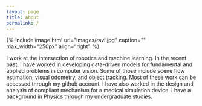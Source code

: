```yaml
---
layout: page
title: About
permalink: /
---
```


{% include image.html url="images/ravi.jpg" caption="" max_width="250px" align="right" %}

I work at the intersection of robotics and machine learning. In the recent past, I have worked in developing data-driven models for fundamental and applied problems in computer vision. Some of those include scene flow estimation, visual odometry, and object tracking. Most of these work can be accessed through my github account. I have also worked in the design and analysis of compliant mechanism for a medical simulation device. I have a background in Physics through my undergraduate studies. 

<!--I maintain scholarly interest in strategic and defense studies in the context of Indian national security. If you think that I can learn a thing or two from you on this subject, then please feel free to invite me for tea. I have an archive of now discontinued magazine Defence Watch published between 2010-14. If you need access to those for your research purpose, then I can help. My education was heavily subsidized by Indian taxpayers. I welcome volunteering opportunities for any project working towards making education accessible and affordable in India. 

<!-- 
## Contact

Rebel base <br />
[Yavin] <br />
Galaxy far far away<br />
Email: [chewy@rebel.com]


[Yavin]: https://en.wikipedia.org/wiki/Yavin
[chewy@rebel.com]: mailto:chewy@rebel.com
-->
